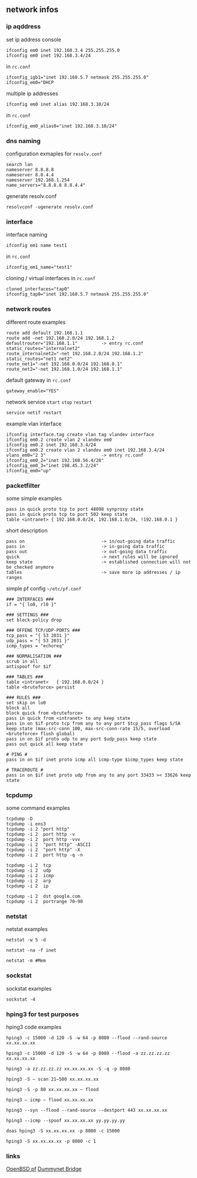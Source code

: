 ## network infos


### ip aqddress

set ip address console
``` 
ifconfig em0 inet 192.168.3.4 255.255.255.0
ifconfig em0 inet 192.168.3.4/24
```
in `rc.conf`
```
ifconfig_igb1="inet 192.168.5.7 netmask 255.255.255.0" 
ifconfig_em0="DHCP
```

multiple ip addresses
```
ifconfig em0 inet alias 192.168.3.10/24
```
in `rc.conf`
```
ifconfig_em0_alias0="inet 192.168.3.10/24"
```

### dns naming

configuration exmaples for `resolv.conf`
```
search lan                      
nameserver 8.8.8.8
nameserver 8.8.4.4
nameserver 192.168.1.254
name_servers="8.8.8.8 8.8.4.4"  
```

generate resolv.conf
```
resolvconf -ugenerate resolv.conf
```

### interface

interface naming
```
ifconfig em1 name test1
```
in `rc.conf`
```
ifconfig_em1_name="test1"
```


cloning / virtual interfaces in `rc.conf`
```  
cloned_interfaces="tap0"
ifconfig_tap0="inet 192.168.5.7 netmask 255.255.255.0"
```

### network routes

different route examples
``` 
route add default 192.168.1.1
route add -net 192.168.2.0/24 192.168.1.2
defaultrouter="192.168.1.1"         -> entry rc.conf
static_routes="internalnet2"
route_internalnet2="-net 192.168.2.0/24 192.168.1.2"
static_routes="net1 net2"
route_net1="-net 192.168.0.0/24 192.168.0.1"
route_net2="-net 192.168.1.0/24 192.168.1.1"
```

default gateway in `rc.conf`
```
gateway_enable="YES"
```

network service `start` `stop` `restart`  
```
service netif restart
```

example vlan interface
```
ifconfig interface.tag create vlan tag vlandev interface
ifconfig em0.2 create vlan 2 vlandev em0
ifconfig em0.2 inet 192.168.3.4/24
ifconfig em0.2 create vlan 2 vlandev em0 inet 192.168.3.4/24
vlans_em0="2 3"                     -> entry rc.conf
ifconfig_em0_2="inet 192.168.56.4/28"
ifconfig_em0_3="inet 198.45.3.2/24"
ifconfig_em0="up"
```

### packetfilter

some simple examples
```
pass in quick proto tcp to port 48898 synproxy state
pass in quick proto tcp to port 502 keep state
table <intranet> { 192.168.0.0/24, 192.168.1.0/24, !192.168.0.1 }
```

short description
```   
pass on                             -> in/out-going data traffic
pass in                             -> in-going data traffic
pass out                            -> out-going data traffic
quick                               -> next rules will be ignored
keep state                          -> established connection will not be checked anymore
tables                              -> save more ip addresses / ip ranges
```

simple pf config `~/etc/pf.conf`
``` 
### INTERFACES ###
if = "{ lo0, rl0 }"

### SETTINGS ###
set block-policy drop

### OFFENE TCP/UDP-PORTS ###
tcp_pass = "{ 53 2031 }"
udp_pass = "{ 53 2031 }"
icmp_types = "echoreq"

### NORMALISATION ###
scrub in all
antispoof for $if

### TABLES ###
table <intranet>   { 192.168.0.0/24 }
table <bruteforce> persist

### RULES ###
set skip on lo0
block all
block quick from <bruteforce>
pass in quick from <intranet> to any keep state
pass in on $if proto tcp from any to any port $tcp_pass flags S/SA keep state (max-src-conn 100, max-src-conn-rate 15/5, overload <bruteforce> flush global)
pass in on $if proto udp to any port $udp_pass keep state
pass out quick all keep state

# PING #
pass in on $if inet proto icmp all icmp-type $icmp_types keep state

# TRACEROUTE #
pass in on $if inet proto udp from any to any port 33433 >< 33626 keep state
``` 

### tcpdump

some command examples
```
tcpdump -D
tcpdump -i ens3
tcpdump -i 2 "port http"
tcpdump -i 2  port http -v
tcpdump -i 2  port http -vvv
tcpdump -i 2  "port http" -ASCII
tcpdump -i 2  "port http" -X
tcpdump -i 2  port http -q -n

tcpdump -i 2  tcp
tcpdump -i 2  udp
tcpdump -i 2  icmp
tcpdump -i 2  arp
tcpdump -i 2  ip

tcpdump -i 2  dst google.com
tcpdump -i 2  portrange 70-90
```


### netstat

netstat examples
```
netstat -w 5 -d

netstat -na -f inet

netstat -m #Mem
```

### sockstat

sockstat examples
```
sockstat -4
```

### hping3 for test purposes

hping3 code examples
```
hping3 -c 15000 -d 120 -S -w 64 -p 8080 --flood --rand-source xx.xx.xx.xx

hping3 -c 15000 -d 120 -S -w 64 -p 8080 --flood -a zz.zz.zz.zz xx.xx.xx.xx

hping3 -a zz.zz.zz.zz xx.xx.xx.xx -S -q -p 8080

hping3 -S — scan 21–500 xx.xx.xx.xx

hping3 -S -p 80 xx.xx.xx.xx — flood

hping3 — icmp — flood xx.xx.xx.xx

hping3 --syn --flood --rand-source --destport 443 xx.xx.xx.xx

hping3 --icmp --spoof xx.xx.xx.xx yy.yy.yy.yy

doas hping3 -S xx.xx.xx.xx -p 8080 -c 15000

hping3 -S xx.xx.xx.xx -p 8080 -c 1

```



### links 
[OpenBSD pf](https://www.openbsdhandbook.com/pf/anchors/)
[Dummynet Bridge](https://lists.freebsd.org/pipermail/freebsd-ipfw/2006-July/002549.html)